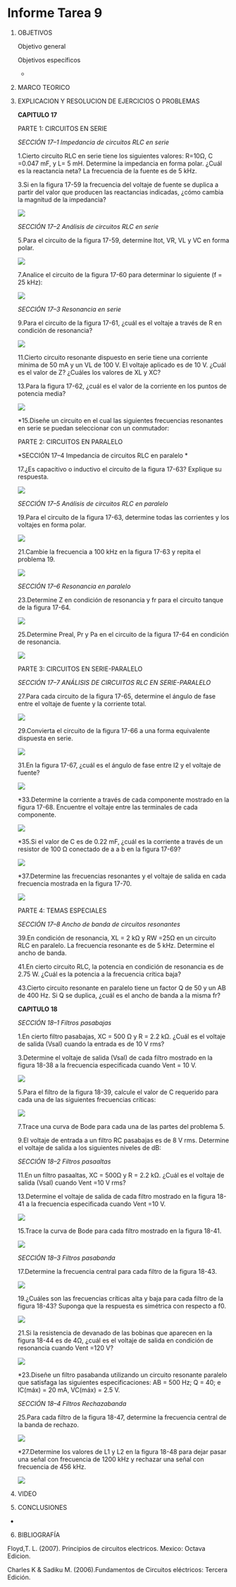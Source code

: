 # Informe Tarea 9
1. OBJETIVOS 

   Objetivo general


   Objetivos específicos
   
     * 


2. MARCO TEORICO
 ![]()

3. EXPLICACION Y RESOLUCION DE EJERCICIOS O PROBLEMAS
  
   **CAPITULO 17**
   
   PARTE 1: CIRCUITOS EN SERIE
   
   *SECCIÓN 17–1 Impedancia de circuitos RLC en serie*
   
   1.Cierto circuito RLC en serie tiene los siguientes valores: R=10Ω, C =0.047 mF, y L= 5 mH.
   Determine la impedancia en forma polar. ¿Cuál es la reactancia neta? La frecuencia de la fuente es de
   5 kHz.
   
   3.Si en la figura 17-59 la frecuencia del voltaje de fuente se duplica a partir del valor que producen 
   las reactancias indicadas, ¿cómo cambia la magnitud de la impedancia?
   
   ![](https://github.com/jlcastro5/Tarea9/blob/c1e96ecd6a7f4f5a877582c231dcc3db8cd93627/Figura17-59.PNG)
   
   *SECCIÓN 17–2 Análisis de circuitos RLC en serie*
   
   5.Para el circuito de la figura 17-59, determine Itot, VR, VL y VC en forma polar.

   ![](https://github.com/jlcastro5/Tarea9/blob/c1e96ecd6a7f4f5a877582c231dcc3db8cd93627/Figura17-59.PNG)

   7.Analice el circuito de la figura 17-60 para determinar lo siguiente (f = 25 kHz):

   ![](https://github.com/jlcastro5/Tarea9/blob/c1e96ecd6a7f4f5a877582c231dcc3db8cd93627/Figura17-60.PNG)
   
   *SECCIÓN 17–3 Resonancia en serie*
   
   9.Para el circuito de la figura 17-61, ¿cuál es el voltaje a través de R en condición de resonancia?
   
   ![](https://github.com/jlcastro5/Tarea9/blob/c1e96ecd6a7f4f5a877582c231dcc3db8cd93627/Figura17-61.PNG)
   
   11.Cierto circuito resonante dispuesto en serie tiene una corriente mínima de 50 mA y un VL de 100 V. 
   El voltaje aplicado es de 10 V. ¿Cuál es el valor de Z? ¿Cuáles los valores de XL y XC?
   
   13.Para la figura 17-62, ¿cuál es el valor de la corriente en los puntos de potencia media?
   
   ![](https://github.com/jlcastro5/Tarea9/blob/c1e96ecd6a7f4f5a877582c231dcc3db8cd93627/Figura17-62.PNG)

   *15.Diseñe un circuito en el cual las siguientes frecuencias resonantes en serie se puedan seleccionar
    con un conmutador:
   
   PARTE 2: CIRCUITOS EN PARALELO
   
   *SECCIÓN 17–4 Impedancia de circuitos RLC en paralelo *
   
   17.¿Es capacitivo o inductivo el circuito de la figura 17-63? Explique su respuesta. 
   
   ![](https://github.com/jlcastro5/Tarea9/blob/c1e96ecd6a7f4f5a877582c231dcc3db8cd93627/Figura17-63.PNG)

   *SECCIÓN 17–5 Análisis de circuitos RLC en paralelo*
   
   19.Para el circuito de la figura 17-63, determine todas las corrientes y los voltajes en forma polar.
   
   ![](https://github.com/jlcastro5/Tarea9/blob/c1e96ecd6a7f4f5a877582c231dcc3db8cd93627/Figura17-63.PNG)
   
   21.Cambie la frecuencia a 100 kHz en la figura 17-63 y repita el problema 19. 
   
   ![](https://github.com/jlcastro5/Tarea9/blob/c1e96ecd6a7f4f5a877582c231dcc3db8cd93627/Figura17-63.PNG)
   
   *SECCIÓN 17–6 Resonancia en paralelo*
   
   23.Determine Z en condición de resonancia y fr para el circuito tanque de la figura 17-64.
   
   ![](https://github.com/jlcastro5/Tarea9/blob/c1e96ecd6a7f4f5a877582c231dcc3db8cd93627/Figura17-64.PNG)

   25.Determine Preal, Pr y Pa en el circuito de la figura 17-64 en condición de resonancia.
   
   ![](https://github.com/jlcastro5/Tarea9/blob/c1e96ecd6a7f4f5a877582c231dcc3db8cd93627/Figura17-64.PNG)
   
   PARTE 3: CIRCUITOS EN SERIE-PARALELO
   
   *SECCIÓN 17–7 ANÁLISIS DE CIRCUITOS RLC EN SERIE-PARALELO*
   
   27.Para cada circuito de la figura 17-65, determine el ángulo de fase entre el voltaje de fuente 
   y la corriente total.
   
   ![](https://github.com/jlcastro5/Tarea9/blob/c1e96ecd6a7f4f5a877582c231dcc3db8cd93627/Figura17-65.PNG)
   
   29.Convierta el circuito de la figura 17-66 a una forma equivalente dispuesta en serie.
   
   ![](https://github.com/jlcastro5/Tarea9/blob/c1e96ecd6a7f4f5a877582c231dcc3db8cd93627/Figura17-66.PNG)

   31.En la figura 17-67, ¿cuál es el ángulo de fase entre I2 y el voltaje de fuente?
   
   ![](https://github.com/jlcastro5/Tarea9/blob/c1e96ecd6a7f4f5a877582c231dcc3db8cd93627/Figura17-67.PNG)
   
   *33.Determine la corriente a través de cada componente mostrado en la figura 17-68. Encuentre el 
   voltaje entre las terminales de cada componente.
   
   ![](https://github.com/jlcastro5/Tarea9/blob/c1e96ecd6a7f4f5a877582c231dcc3db8cd93627/Figura17-68.PNG)
   
   *35.Si el valor de C es de 0.22 mF, ¿cuál es la corriente a través de un resistor de 100 Ω conectado
   de a a b en la figura 17-69?
   
   ![](https://github.com/jlcastro5/Tarea9/blob/c1e96ecd6a7f4f5a877582c231dcc3db8cd93627/Figura17-69.PNG)
   
   *37.Determine las frecuencias resonantes y el voltaje de salida en cada frecuencia mostrada en la
   figura 17-70.
   
   ![](https://github.com/jlcastro5/Tarea9/blob/c1e96ecd6a7f4f5a877582c231dcc3db8cd93627/Figura17-70.PNG)
   
   PARTE 4: TEMAS ESPECIALES
   
   *SECCIÓN 17–8 Ancho de banda de circuitos resonantes*
   
   39.En condición de resonancia, XL = 2 kΩ y RW =25Ω en un circuito RLC en paralelo. La frecuencia 
   resonante es de 5 kHz. Determine el ancho de banda.

   41.En cierto circuito RLC, la potencia en condición de resonancia es de 2.75 W. ¿Cuál es la potencia 
   a la frecuencia crítica baja?

   43.Cierto circuito resonante en paralelo tiene un factor Q de 50 y un AB de 400 Hz. Si Q se duplica, 
   ¿cuál es el ancho de banda a la misma fr?

   **CAPITULO 18**
   
   *SECCIÓN 18–1 Filtros pasabajas* 
   
   1.En cierto filtro pasabajas, XC = 500 Ω y R = 2.2 kΩ. ¿Cuál es el voltaje de salida (Vsal) cuando la 
   entrada es de 10 V rms?
   
   3.Determine el voltaje de salida (Vsal) de cada filtro mostrado en la figura 18-38 a la frecuencia 
   especificada cuando Vent = 10 V.
   
   ![](https://github.com/jlcastro5/Tarea9/blob/c1e96ecd6a7f4f5a877582c231dcc3db8cd93627/Figura18-38.PNG)
   
   5.Para el filtro de la figura 18-39, calcule el valor de C requerido para cada una de las siguientes
   frecuencias críticas:
   
   ![](https://github.com/jlcastro5/Tarea9/blob/c1e96ecd6a7f4f5a877582c231dcc3db8cd93627/Figura18-39.PNG)
   
   7.Trace una curva de Bode para cada una de las partes del problema 5.

   9.El voltaje de entrada a un filtro RC pasabajas es de 8 V rms. Determine el voltaje de salida a los 
   siguientes niveles de dB:
   
   *SECCIÓN 18–2 Filtros pasaaltas*
   
   11.En un filtro pasaaltas, XC = 500Ω y R = 2.2 kΩ. ¿Cuál es el voltaje de salida (Vsal) cuando 
   Vent =10 V rms?
   
   13.Determine el voltaje de salida de cada filtro mostrado en la figura 18-41 a la frecuencia especificada
   cuando Vent =10 V.
   
   ![](https://github.com/jlcastro5/Tarea9/blob/c1e96ecd6a7f4f5a877582c231dcc3db8cd93627/Figura18-41.PNG)
   
   15.Trace la curva de Bode para cada filtro mostrado en la figura 18-41.

   ![](https://github.com/jlcastro5/Tarea9/blob/c1e96ecd6a7f4f5a877582c231dcc3db8cd93627/Figura18-41.PNG)

   
   *SECCIÓN 18–3 Filtros pasabanda*
   
   17.Determine la frecuencia central para cada filtro de la figura 18-43.
   
   ![](https://github.com/jlcastro5/Tarea9/blob/c1e96ecd6a7f4f5a877582c231dcc3db8cd93627/Figura18-43.PNG)
   
   19.¿Cuáles son las frecuencias críticas alta y baja para cada filtro de la figura 18-43? Suponga que la 
   respuesta es simétrica con respecto a f0.
   
   ![](https://github.com/jlcastro5/Tarea9/blob/c1e96ecd6a7f4f5a877582c231dcc3db8cd93627/Figura18-43.PNG)
   
   21.Si la resistencia de devanado de las bobinas que aparecen en la figura 18-44 es de 4Ω, ¿cuál es el 
   voltaje de salida en condición de resonancia cuando Vent =120 V?
   
   ![](https://github.com/jlcastro5/Tarea9/blob/c1e96ecd6a7f4f5a877582c231dcc3db8cd93627/Figura18-44.PNG)
   
   *23.Diseñe un filtro pasabanda utilizando un circuito resonante paralelo que satisfaga las siguientes 
   especificaciones: AB = 500 Hz; Q = 40; e IC(máx) = 20 mA, VC(máx) = 2.5 V.
   
   
   *SECCIÓN 18–4 Filtros Rechazabanda*
   
   25.Para cada filtro de la figura 18-47, determine la frecuencia central de la banda de rechazo.

   ![](https://github.com/jlcastro5/Tarea9/blob/c1e96ecd6a7f4f5a877582c231dcc3db8cd93627/Figura18-47.PNG)

   *27.Determine los valores de L1 y L2 en la figura 18-48 para dejar pasar una señal con frecuencia de 1200
   kHz y rechazar una señal con frecuencia de 456 kHz.
   
   ![](https://github.com/jlcastro5/Tarea9/blob/c1e96ecd6a7f4f5a877582c231dcc3db8cd93627/Figura18-48.PNG)
   
  
4. VIDEO

5. CONCLUSIONES

*	

6. BIBLIOGRAFÍA 
 
 Floyd,T. L. (2007). Principios de circuitos electricos. Mexico: Octava Edicion.
 
 Charles K & Sadiku M. (2006).Fundamentos de Circuitos eléctricos: Tercera Edición.

